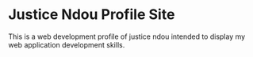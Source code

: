 # Justice Ndou Profile Site

This is a web development profile of justice ndou
intended to display my web application development skills.

